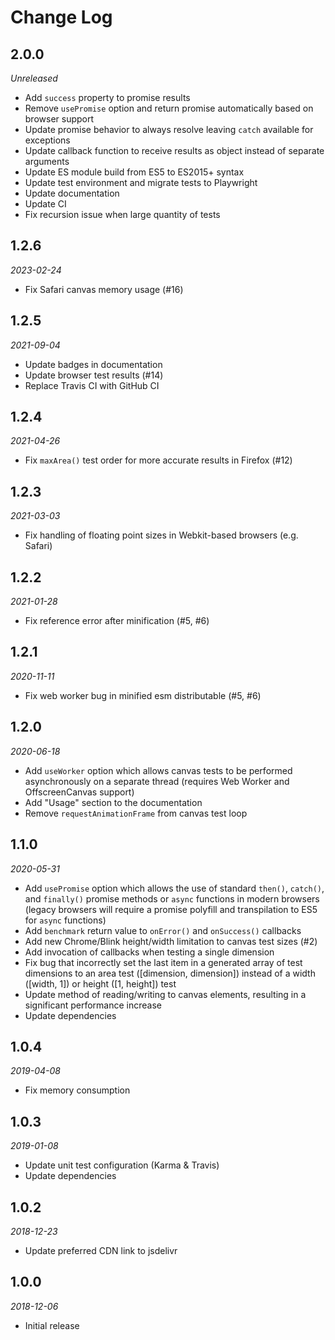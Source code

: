 # Change Log

## 2.0.0

_Unreleased_

- Add `success` property to promise results
- Remove `usePromise` option and return promise automatically based on browser support
- Update promise behavior to always resolve leaving `catch` available for exceptions
- Update callback function to receive results as object instead of separate arguments
- Update ES module build from ES5 to ES2015+ syntax
- Update test environment and migrate tests to Playwright
- Update documentation
- Update CI
- Fix recursion issue when large quantity of tests

## 1.2.6

_2023-02-24_

- Fix Safari canvas memory usage (#16)

## 1.2.5

_2021-09-04_

- Update badges in documentation
- Update browser test results (#14)
- Replace Travis CI with GitHub CI

## 1.2.4

_2021-04-26_

- Fix `maxArea()` test order for more accurate results in Firefox (#12)

## 1.2.3

_2021-03-03_

- Fix handling of floating point sizes in Webkit-based browsers (e.g. Safari)

## 1.2.2

_2021-01-28_

- Fix reference error after minification (#5, #6)

## 1.2.1

_2020-11-11_

- Fix web worker bug in minified esm distributable (#5, #6)

## 1.2.0

_2020-06-18_

- Add `useWorker` option which allows canvas tests to be performed asynchronously on a separate thread (requires Web Worker and OffscreenCanvas support)
- Add "Usage" section to the documentation
- Remove `requestAnimationFrame` from canvas test loop

## 1.1.0

_2020-05-31_

- Add `usePromise` option which allows the use of standard `then()`, `catch()`, and `finally()` promise methods or `async` functions in modern browsers (legacy browsers will require a promise polyfill and transpilation to ES5 for `async` functions)
- Add `benchmark` return value to `onError()` and `onSuccess()` callbacks
- Add new Chrome/Blink height/width limitation to canvas test sizes (#2)
- Add invocation of callbacks when testing a single dimension
- Fix bug that incorrectly set the last item in a generated array of test dimensions to an area test ([dimension, dimension]) instead of a width ([width, 1]) or height ([1, height]) test
- Update method of reading/writing to canvas elements, resulting in a significant performance increase
- Update dependencies

## 1.0.4

_2019-04-08_

- Fix memory consumption

## 1.0.3

_2019-01-08_

- Update unit test configuration (Karma & Travis)
- Update dependencies

## 1.0.2

_2018-12-23_

- Update preferred CDN link to jsdelivr

## 1.0.0

_2018-12-06_

- Initial release
